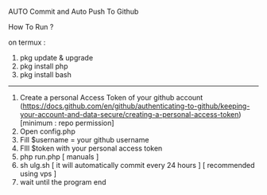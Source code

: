 AUTO Commit and Auto Push To Github

How To Run ?

on termux :
1. pkg update & upgrade
2. pkg install php
3. pkg install bash

------------------------------------

1. Create a personal Access Token of your github account (https://docs.github.com/en/github/authenticating-to-github/keeping-your-account-and-data-secure/creating-a-personal-access-token) [minimum : repo permission]
2. Open config.php
3. Fill $username = your github username
4. FIll $token with your personal access token
5. php run.php [ manuals ]
6. sh ulg.sh [ it will automatically commit every 24 hours ] [ recommended using vps ]
7. wait until the program end

